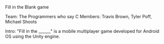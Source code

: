 Fill in the Blank game

Team: The Programmers who say C
Members: Travis Brown, Tyler Poff, Michael Shoots

Intro: "Fill in the ______" is a mobile multiplayer game developed for Android OS using the Unity engine.